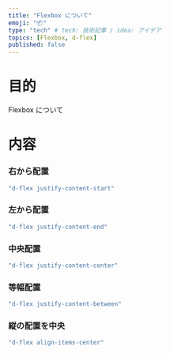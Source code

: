 ```yaml
---
title: "Flexbox について"
emoji: "📦"
type: "tech" # tech: 技術記事 / idea: アイデア
topics: [Flexbox, d-flex]
published: false
---
```

# 目的
Flexbox について
# 内容


### 右から配置
```ruby
"d-flex justify-content-start"
```

### 左から配置
```ruby
"d-flex justify-content-end"
```

### 中央配置
```ruby
"d-flex justify-content-center"
```

### 等幅配置
```ruby
"d-flex justify-content-between"
```

### 縦の配置を中央
```ruby
"d-flex align-items-center"
```